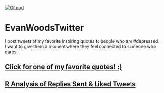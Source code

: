 <a href="https://gitpod.io/#<your-repository-url>">
  <img
    src="https://img.shields.io/badge/Contribute%20with-Gitpod-908a85?logo=gitpod"
    alt="Gitpod"
  />
</a>

# EvanWoodsTwitter
 I post tweets of my favorite inspiring quotes to people who are #depressed. I want to give them a moment where they feel connected to someone who cares. 
## [Click for one of my favorite quotes! :)](https://fast-api-container.6p4po3ctm1a18.us-east-1.cs.amazonlightsail.com/quotes)
## [R Analysis of Replies Sent & Liked Tweets](document.pdf)
